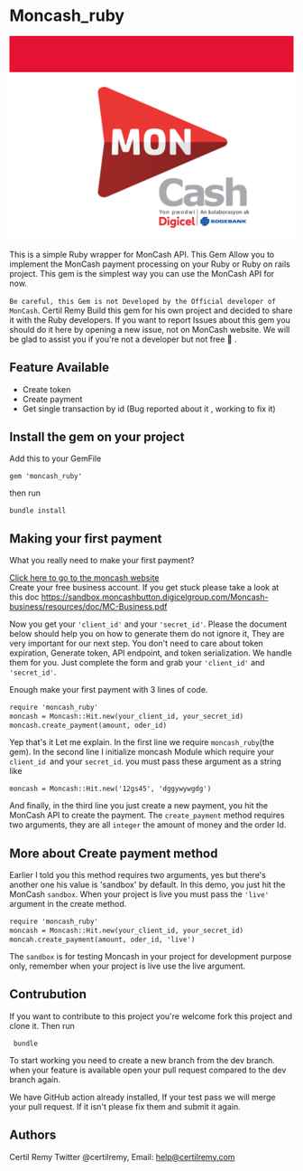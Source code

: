 # Moncash_ruby

![alt text](./logo.png "Logo")

This is a simple Ruby wrapper for MonCash API. This Gem Allow you to implement the MonCash payment processing on your Ruby or Ruby on rails project. This gem is the simplest way you can use the MonCash API for now. 

``Be careful, this Gem is not Developed by the Official developer of MonCash``. Certil Remy Build this gem for his own project and decided to share it with the Ruby developers. If you want to report Issues about this gem you should do it here by opening a new issue,  not on MonCash website. We will be glad to assist you if you're not a developer but not free :slightly_smiling_face: .


## Feature Available
- Create token
- Create payment
- Get single transaction by id (Bug reported about it , working to fix it)


## Install the gem on your project
Add this to your GemFile

```
gem 'moncash_ruby' 
```

then run 

```
bundle install
```

## Making your first payment
What you really need to make your first payment?

[Click here to go to the moncash website](https://sandbox.moncashbutton.digicelgroup.com/Moncash-business/Login)   
Create your free business account. If you get stuck please take a look at this doc https://sandbox.moncashbutton.digicelgroup.com/Moncash-business/resources/doc/MC-Business.pdf 

Now you get your ``'client_id'``  and your ``'secret_id'``. Please the document below should help you on how to generate them do not ignore it, They are very important for our next step. You don't need to care about token expiration, Generate token, API endpoint, and token serialization. We handle them for you. Just complete the form and grab your ``'client_id'`` and ``'secret_id'``.

Enough make your first payment with 3 lines of code.

```
require 'moncash_ruby'
moncash = Moncash::Hit.new(your_client_id, your_secret_id)
moncash.create_payment(amount, oder_id)

```
Yep that's it
Let me explain. In the first line we require ``moncash_ruby``(the gem). In the second line I initialize moncash Module which require your ``client_id ``and your ``secret_id``. you must pass these argument as a string like

```
moncash = Moncash::Hit.new('12gs45', 'dggywywgdg')
```

And finally, in the third line you just create a new payment, you hit the MonCash API to create the payment.
The ``create_payment`` method requires two arguments, they are all ``integer`` the amount of money and the order Id.

## More about Create payment method

Earlier I told you this method requires two arguments, yes but there's another one his value is 'sandbox' by default. In this demo, you just hit the MonCash ``sandbox``. When your project is live you must pass the ``'live'`` argument in the create method.

```
require 'moncash_ruby'
moncash = Moncash::Hit.new(your_client_id, your_secret_id)
moncah.create_payment(amount, oder_id, 'live')
```
The ``sandbox`` is for testing Moncash in your project for development purpose only, remember when your project is live use the live argument.

## Contrubution
If you want to contribute to this project you're welcome fork this project and clone it.
Then run 

```
 bundle 
```
To start working you need to create a new branch from the dev branch. when your feature is available open your pull request compared to the dev branch again. 

We have GitHub action already installed, If your test pass we will merge your pull request. If it isn't please fix them and submit it again.

## Authors

Certil Remy Twitter @certilremy, Email: help@certilremy.com
